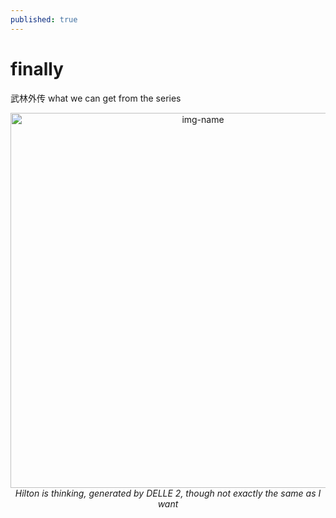 ```yaml
---
published: true
---
```

# finally

武林外传 what we can get from the series
<p align="center">
  <img alt="img-name" src="{{ site.baseurl }}/images/wulinwaizhuan2.png" height="auto" width="600">
    <em>Hilton is thinking, generated by DELLE 2, though not exactly the same as I want</em>
</p>

